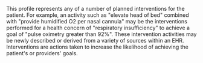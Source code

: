 This profile represents any of a number of planned interventions for the patient. For example, an activity such as "elevate head of bed" combined with "provide humidified O2 per nasal cannula" may be the interventions performed for a health concern of "respiratory insufficiency" to achieve a goal of "pulse oximetry greater than 92%". These intervention activities may be newly described or derived from a variety of sources within an EHR. Interventions are actions taken to increase the likelihood of achieving the patient's or providers' goals. 